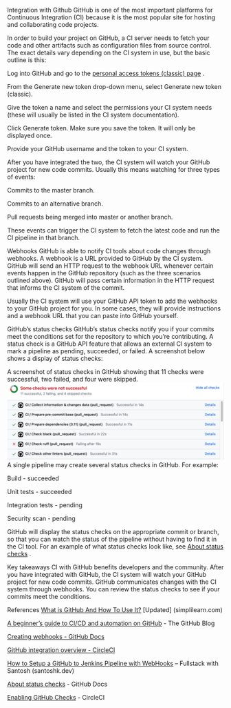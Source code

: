 Integration with Github
GitHub is one of the most important platforms for Continuous Integration (CI) because it is the most popular site for hosting and collaborating code projects.

In order to build your project on GitHub, a CI server needs to fetch your code and other artifacts such as configuration files from source control. The exact details vary depending on the CI system in use, but the basic outline is this:

Log into GitHub and go to the 
[personal access tokens (classic) page](https://github.com/settings/tokens)
.

From the Generate new token drop-down menu, select Generate new token (classic).

Give the token a name and select the permissions your CI system needs (these will usually be listed in the CI system documentation).

Click Generate token. Make sure you save the token. It will only be displayed once.

Provide your GitHub username and the token to your CI system.

After you have integrated the two, the CI system will watch your GitHub project for new code commits. Usually this means watching for three types of events:

Commits to the master branch.

Commits to an alternative branch.

Pull requests being merged into master or another branch.

These events can trigger the CI system to fetch the latest code and run the CI pipeline in that branch. 

Webhooks
GitHub is able to notify CI tools about code changes through webhooks. A webhook is a URL provided to GitHub by the CI system. GitHub will send an HTTP request to the webhook URL whenever certain events happen in the GitHub repository (such as the three scenarios outlined above). GitHub will pass certain information in the HTTP request that informs the CI system of the commit.

Usually the CI system will use your GitHub API token to add the webhooks to your GitHub project for you. In some cases, they will provide instructions and a webhook URL that you can paste into GitHub yourself.

GitHub’s status checks
GitHub’s status checks notify you if your commits meet the conditions set for the repository to which you’re contributing. A status check is a GitHub API feature that allows an external CI system to mark a pipeline as pending, succeeded, or failed. A screenshot below shows a display of status checks: 

A screenshot of status checks in GitHub showing that 11 checks were successful, two failed, and four were skipped.
![img.png](img.png)
A single pipeline may create several status checks in GitHub. For example:

Build - succeeded

Unit tests - succeeded

Integration tests - pending

Security scan - pending

GitHub will display the status checks on the appropriate commit or branch, so that you can watch the status of the pipeline without having to find it in the CI tool. For an example of what status checks look like, see 
[About status checks](https://docs.github.com/en/pull-requests/collaborating-with-pull-requests/collaborating-on-repositories-with-code-quality-features/about-status-checks)
.

Key takeaways
CI with GitHub benefits developers and the community. After you have integrated with GitHub, the CI system will watch your GitHub project for new code commits. GitHub communicates changes with the CI system through webhooks. You can review the status checks to see if your commits meet the conditions.

References
[What is GitHub And How To Use It?](https://www.simplilearn.com/tutorials/git-tutorial/what-is-github) [Updated] (simplilearn.com)

[A beginner’s guide to CI/CD and automation on GitHub](https://github.blog/2022-06-03-a-beginners-guide-to-ci-cd-and-automation-on-github/) - The GitHub Blog

[Creating webhooks - GitHub Docs](https://docs.github.com/en/webhooks-and-events/webhooks/creating-webhooks)

[GitHub integration overview - CircleCI](https://circleci.com/docs/github-integration/)

[How to Setup a GitHub to Jenkins Pipeline with WebHooks](https://santoshk.dev/posts/2022/how-to-setup-a-github-to-jenkins-pipeline-with-webhook/) – Fullstack with Santosh (santoshk.dev)

[About status checks](https://docs.github.com/en/pull-requests/collaborating-with-pull-requests/collaborating-on-repositories-with-code-quality-features/about-status-checks) - GitHub Docs

[Enabling GitHub Checks](https://circleci.com/docs/enable-checks/) - CircleCI


